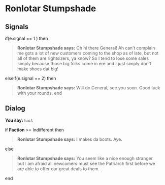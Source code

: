 # Ronlotar Stumpshade
## Signals

if(e.signal == 1 ) then


>**Ronlotar Stumpshade says:** Oh hi there General! Ah can't complain me gots a lot of new customers coming to the shop as of late, but not all of them are rightsizers, ya know? So I tend to lose some sales simply because those big folks come in ere and I just simply don't make shoes dat big!

elseif(e.signal == 2) then


>**Ronlotar Stumpshade says:** Will do General, see you soon. Good luck with your rounds.
end

## Dialog

**You say:** `hail`



if **Faction** >= Indifferent then



>**Ronlotar Stumpshade says:** I makes da boots. Aye.


else



>**Ronlotar Stumpshade says:** You seem like a nice enough stranger but I am afraid all newcomers must see the Patriarch first before we are able to offer our great deals to them.

end
